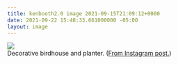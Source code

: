 ```yaml
---
title: kenbooth2.0 image 2021-09-15T21:09:12+0000
date: 2021-09-22 15:48:33.661000000 -05:00
layout: image
---
```


<img src="https://www.dropbox.com/s/taysvho7laqb7m3/241960481_1533314857021974_165288117251382407_n.jpg"><br>
Decorative birdhouse and planter. (<a href="https://www.instagram.com/p/CT21lpIvIeb/">From Instagram post.</a>)